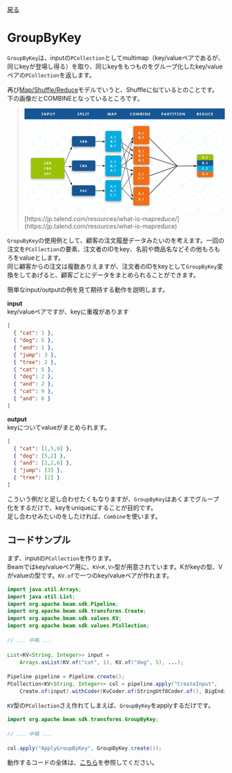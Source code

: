 [戻る](../core.md)

# GroupByKey
`GroupByKey`は、inputの`PCollection`としてmultimap（key/valueペアであるが、同じkeyが登場し得る）を取り、同じkeyをもつものをグループ化したkey/valueペアの`PCollection`を返します。

再び[Map/Shuffle/Reduce](https://enterprisezine.jp/dbonline/detail/4440)モデルでいうと、Shuffleに似ているとのことです。  
下の画像だとCOMBINEとなっているところです。

> <img src="./figs/what-is-mapreduce.jpg" width="700">  
> [https://jp.talend.com/resources/what-is-mapreduce/](https://jp.talend.com/resources/what-is-mapreduce)

`GropuByKey`の使用例として、顧客の注文履歴データみたいのを考えます。一回の注文を`PCollection`の要素、注文者のIDをkey、名前や商品名などその他もろもろをvalueとします。  
同じ顧客からの注文は複数ありえますが、注文者のIDをkeyとして`GroupByKey`変換をしてあげると、顧客ごとにデータをまとめられることができます。

簡単なinput/outputの例を見て期待する動作を説明します。

**input**  
key/valueペアですが、keyに重複があります

```json
[
  { "cat": 1 },
  { "dog": 5 },
  { "and": 1 },
  { "jump": 3 },
  { "tree": 2 },
  { "cat": 5 },
  { "dog": 2 },
  { "and": 2 },
  { "cat": 9 },
  { "and": 6 }
]
```

**output**  
keyについてvalueがまとめられます。

```json
[
  { "cat": [1,5,9] },
  { "dog": [5,2] },
  { "and": [1,2,6] },
  { "jump": [3] },
  { "tree": [2] }
]
```

こういう例だと足し合わせたくもなりますが、`GroupByKey`はあくまでグループ化をするだけで、keyをuniqueにすることが目的です。  
足し合わせみたいのをしたければ、`Combine`を使います。

## コードサンプル
まず、inputの`PCollection`を作ります。  
Beamではkey/valueペア用に、`KV<K,V>`型が用意されています。Kがkeyの型、Vがvalueの型です。`KV.of`で一つのkey/valueペアが作れます。

```java
import java.util.Arrays;
import java.util.List;
import org.apache.beam.sdk.Pipeline;
import org.apache.beam.sdk.transforms.Create;
import org.apache.beam.sdk.values.KV;
import org.apache.beam.sdk.values.PCollection;

// ... 中略 ...

List<KV<String, Integer>> input =
    Arrays.asList(KV.of("cat", 1), KV.of("dog", 5), ...);

Pipeline pipeline = Pipeline.create();
PCollection<KV<String, Integer>> col = pipeline.apply("CreateInput",
    Create.of(input).withCoder(KvCoder.of(StringUtf8Coder.of(), BigEndianIntegerCoder.of())));
```

`KV`型の`PCollection`さえ作れてしまえば、`GroupByKey`をapplyするだけです。

```java
import org.apache.beam.sdk.transforms.GroupByKey;

// ... 中略 ...

col.apply("ApplyGroupByKey", GroupByKey.create());
```

動作するコードの全体は、[こちら](./codes/gbk.md)を参照してください。
